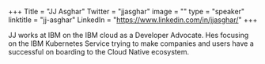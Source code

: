 +++
Title = "JJ Asghar"
Twitter = "jjasghar"
image = ""
type = "speaker"
linktitle = "jj-asghar"
LinkedIn = "https://www.linkedin.com/in/jjasghar/"
+++

JJ works at IBM on the IBM cloud as a Developer Advocate. Hes focusing on the IBM Kubernetes Service trying to make companies and users have a successful on boarding to the Cloud Native ecosystem.
